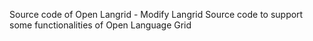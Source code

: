 Source code of Open Langrid
	- Modify Langrid Source code to support some functionalities of Open Language Grid

